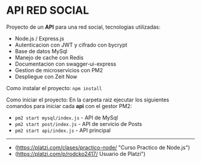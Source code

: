# API RED SOCIAL
Proyecto de un **API** para una red social, tecnologias utilizadas:

- Node.js / Express.js
- Autenticacion con JWT y cifrado con bycrypt
- Base de datos MySql
- Manejo de cache con Redis
- Documentacion con swagger-ui-express
- Gestion de microservicios con PM2
- Despliegue con Zeit Now

Como instalar el proyecto:
`npm install`

Como iniciar el proyecto:
En la carpeta raiz ejecutar los siguientes comandos para iniciar cada **api** con el gestor PM2:
- `pm2 start mysql/index.js` - API de MySql
- `pm2 start post/index.js`   - API de servicio de Posts
- `pm2 start api/index.js`     - API principal


------------

- (https://platzi.com/clases/practico-node/ "Curso Practico de Node.js")
- (https://platzi.com/p/rodcko2417/ Usuario de Platzi")
